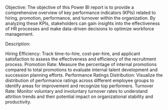 Objective: The objective of this Power BI report is to provide a comprehensive overview of key performance indicators (KPIs) related to hiring, promotion, performance, and turnover within the organization. By analyzing these KPIs, stakeholders can gain insights into the effectiveness of HR processes and make data-driven decisions to optimize workforce management.

Description:

Hiring Efficiency: Track time-to-hire, cost-per-hire, and applicant satisfaction to assess the effectiveness and efficiency of the recruitment process.
Promotion Rate: Measure the percentage of internal promotions compared to total promotions to evaluate internal talent development and succession planning efforts.
Performance Ratings Distribution: Visualize the distribution of performance ratings across different employee groups to identify areas for improvement and recognize top performers.
Turnover Rate: Monitor voluntary and involuntary turnover rates to understand attrition trends and their potential impact on organizational stability and productivity.
